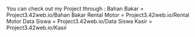 You can check out my Project through : 
  Bahan Bakar =
    Project3.42web.io/Bahan Bakar
  Rental Motor =
    Project3.42web.io/Rental Motor
  Data Siswa =
    Project3.42web.io/Data Siswa
  Kasir =
    Project3.42web.io/Kasir
